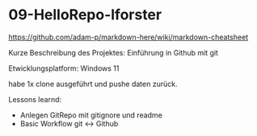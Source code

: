 # 09-HelloRepo-lforster

https://github.com/adam-p/markdown-here/wiki/markdown-cheatsheet

Kurze Beschreibung des Projektes: Einführung in Github mit git

Etwicklungsplatform: Windows 11



habe 1x clone ausgeführt und pushe daten zurück.



Lessons learnd:

* Anlegen GitRepo mit gitignore und readme
* Basic Workflow git <-> Github
